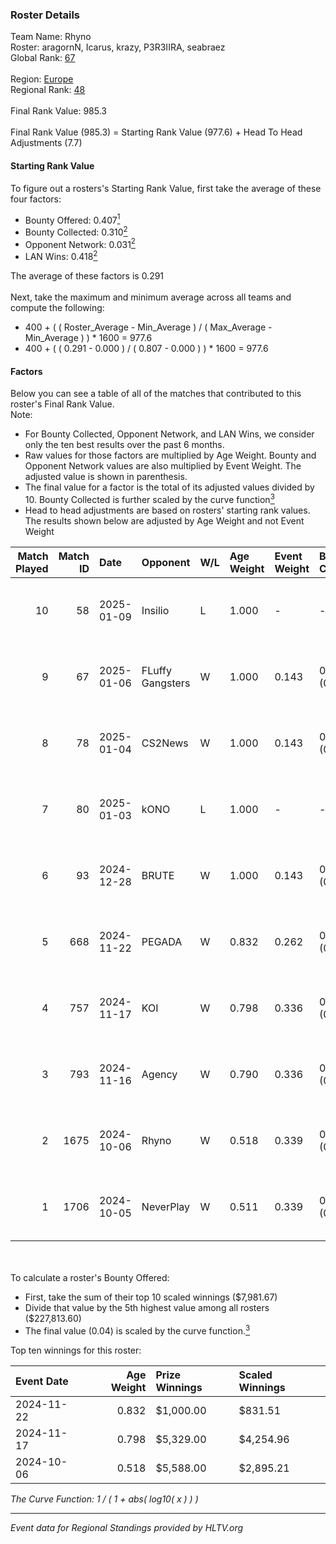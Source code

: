 ### Roster Details<br />
Team Name: Rhyno<br />
Roster: aragornN, Icarus, krazy, P3R3IIRA, seabraez<br />
Global Rank: [67](../../standings_global_2025_01_16.md)<br />
<br />
Region: [Europe]( ../../standings_europe_2025_01_16.md)<br />
Regional Rank: [48]( ../../standings_europe_2025_01_16.md)<br />
<br />
Final Rank Value:  985.3<br />
<br />
Final Rank Value (985.3) = Starting Rank Value (977.6) + Head To Head Adjustments (7.7)<br />

#### Starting Rank Value<br />
To figure out a rosters's Starting Rank Value, first take the average of these four factors:<br />
- Bounty Offered: 0.407[<sup>1</sup>](#table2)
- Bounty Collected: 0.310[<sup>2</sup>](#table1)
- Opponent Network: 0.031[<sup>2</sup>](#table1)
- LAN Wins: 0.418[<sup>2</sup>](#table1)

The average of these factors is 0.291<br />
<br />
Next, take the maximum and minimum average across all teams and compute the following:<br />
- 400 + ( ( Roster_Average - Min_Average ) / ( Max_Average - Min_Average ) ) * 1600 = 977.6
- 400 + ( ( 0.291 - 0.000 ) / ( 0.807 - 0.000 ) ) * 1600 = 977.6


#### Factors<br />
Below you can see a table of all of the matches that contributed to this roster's Final Rank Value.<br />
Note:<br />

- For Bounty Collected, Opponent Network, and LAN Wins, we consider only the ten best results over the past 6 months.
- Raw values for those factors are multiplied by Age Weight. Bounty and Opponent Network values are also multiplied by Event Weight. The adjusted value is shown in parenthesis.
- The final value for a factor is the total of its adjusted values divided by 10. Bounty Collected is further scaled by the curve function[<sup>3</sup>](#curveFunction)
- Head to head adjustments are based on rosters' starting rank values. The results shown below are adjusted by Age Weight and not Event Weight
<span id="table1"></span><br />


| Match Played | Match ID | Date       | Opponent         | W/L | Age Weight | Event Weight | Bounty Collected | Opponent Network | LAN Wins  | H2H Adj. | Roster                                      |
| -: | -: | :- | :- | :- | :- | :- | :- | :- | :- | -: | :- |
|           10 |       58 | 2025-01-09 | Insilio          | L   | 1.000      | -            | -                | -                | -         |   -23.14 | aragornN, Icarus, krazy, P3R3IIRA, seabraez |
|            9 |       67 | 2025-01-06 | FLuffy Gangsters | W   | 1.000      | 0.143        | 0.015 (0.002)    | 0.587 (0.084)    | 0 (0.000) |     6.46 | aragornN, Icarus, krazy, P3R3IIRA, seabraez |
|            8 |       78 | 2025-01-04 | CS2News          | W   | 1.000      | 0.143        | 0.000 (0.000)    | 0.098 (0.014)    | 0 (0.000) |     2.49 | aragornN, Icarus, krazy, P3R3IIRA, seabraez |
|            7 |       80 | 2025-01-03 | kONO             | L   | 1.000      | -            | -                | -                | -         |   -19.79 | aragornN, Icarus, krazy, P3R3IIRA, seabraez |
|            6 |       93 | 2024-12-28 | BRUTE            | W   | 1.000      | 0.143        | 0.008 (0.001)    | 0.090 (0.013)    | 0 (0.000) |     5.08 | aragornN, Icarus, krazy, P3R3IIRA, seabraez |
|            5 |      668 | 2024-11-22 | PEGADA           | W   | 0.832      | 0.262        | 0.184 (0.040)    | 0.280 (0.061)    | 1 (0.832) |    18.98 | aragornN, Icarus, P3R3IIRA, seabraez, Shr   |
|            4 |      757 | 2024-11-17 | KOI              | W   | 0.798      | 0.336        | 0.043 (0.012)    | 0.385 (0.103)    | 1 (0.798) |    10.02 | aragornN, Icarus, P3R3IIRA, seabraez, Shr   |
|            3 |      793 | 2024-11-16 | Agency           | W   | 0.790      | 0.336        | 0.007 (0.002)    | 0.000 (0.000)    | 1 (0.790) |     2.09 | aragornN, Icarus, P3R3IIRA, seabraez, Shr   |
|            2 |     1675 | 2024-10-06 | Rhyno            | W   | 0.518      | 0.339        | 0.008 (0.001)    | 0.211 (0.037)    | 1 (0.518) |     4.28 | aragornN, Icarus, P3R3IIRA, seabraez, Shr   |
|            1 |     1706 | 2024-10-05 | NeverPlay        | W   | 0.511      | 0.339        | 0.003 (0.000)    | 0.000 (0.000)    | 1 (0.511) |     1.26 | aragornN, Icarus, P3R3IIRA, seabraez, Shr   |

<br />
<span id="table2"></span><br />
To calculate a roster's Bounty Offered:<br />

- First, take the sum of their top 10 scaled winnings ($7,981.67)
- Divide that value by the 5th highest value among all rosters ($227,813.60)
- The final value (0.04) is scaled by the curve function.[<sup>3</sup>](#curveFunction)

Top ten winnings for this roster:<br />

| Event Date | Age Weight | Prize Winnings | Scaled Winnings |
| :- | -: | :- | :- |
| 2024-11-22 |      0.832 | $1,000.00      | $831.51         |
| 2024-11-17 |      0.798 | $5,329.00      | $4,254.96       |
| 2024-10-06 |      0.518 | $5,588.00      | $2,895.21       |


<span id="curveFunction"></span>_The Curve Function: 1 / ( 1 + abs( log10( x ) ) )_<br />

---
_Event data for Regional Standings provided by HLTV.org_<br />
